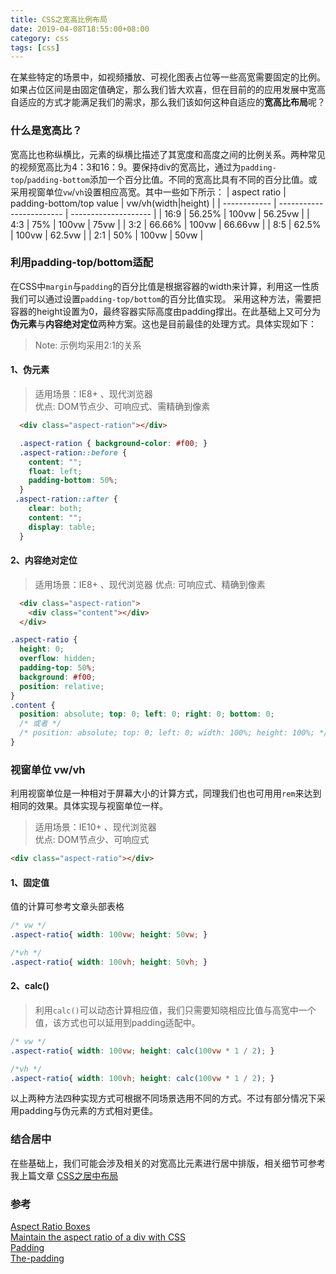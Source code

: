 ```yaml
---
title: CSS之宽高比例布局
date: 2019-04-08T18:55:00+08:00
category: css
tags: [css]
---
```


在某些特定的场景中，如视频播放、可视化图表占位等一些高宽需要固定的比例。如果占位区间是由固定值确定，那么我们皆大欢喜，但在目前的的应用发展中宽高自适应的方式才能满足我们的需求，那么我们该如何这种自适应的**宽高比布局**呢？

### 什么是宽高比？
宽高比也称纵横比，元素的纵横比描述了其宽度和高度之间的比例关系。两种常见的视频宽高比为4：3和16：9。要保持div的宽高比，通过为`padding-top`/`padding-bottom`添加一个百分比值。不同的宽高比具有不同的百分比值。或采用视窗单位`vw`/`vh`设置相应高宽。其中一些如下所示：
| aspect ratio | padding-bottom/top value | vw/vh(width\|height) |
| ------------ | ------------------------ | -------------------- |
| 16:9         | 56.25%                   | 100vw \| 56.25vw     |
| 4:3          | 75%                      | 100vw \| 75vw        |
| 3:2          | 66.66%                   | 100vw \| 66.66vw     |
| 8:5          | 62.5%                    | 100vw \| 62.5vw      |
| 2:1          | 50%                      | 100vw \| 50vw        |


### 利用padding-top/bottom适配
在CSS中`margin`与`padding`的百分比值是根据容器的width来计算，利用这一性质我们可以通过设置`padding-top/bottom`的百分比值实现。  采用这种方法，需要把容器的height设置为0，最终容器实际高度由padding撑出。在此基础上又可分为**伪元素**与**内容绝对定位**两种方案。这也是目前最佳的处理方式。具体实现如下：

> Note: 示例均采用2:1的关系

#### 1、伪元素
> 适用场景：IE8+ 、现代浏览器  
> 优点: DOM节点少、可响应式、需精确到像素  
```html
  <div class="aspect-ration"></div>
```
```css
  .aspect-ration { background-color: #f00; }
  .aspect-ration::before {
    content: "";
    float: left;
    padding-bottom: 50%;
  }
 .aspect-ration::after {
    clear: both;
    content: "";
    display: table;
  }
```

#### 2、内容绝对定位
> 适用场景：IE8+ 、现代浏览器
> 优点: 可响应式、精确到像素 
```html
  <div class="aspect-ration">
    <div class="content"></div>
  </div>
```
```css
.aspect-ratio {
  height: 0;
  overflow: hidden;
  padding-top: 50%;
  background: #f00;
  position: relative;
}
.content {
  position: absolute; top: 0; left: 0; right: 0; bottom: 0;
  /* 或者 */
  /* position: absolute; top: 0; left: 0; width: 100%; height: 100%; */
}
```


### 视窗单位 vw/vh

利用视窗单位是一种相对于屏幕大小的计算方式，同理我们也也可用用`rem`来达到相同的效果。具体实现与视窗单位一样。

> 适用场景：IE10+ 、现代浏览器  
> 优点: DOM节点少、可响应式 

```html
<div class="aspect-ratio"></div>
```
#### 1、固定值
值的计算可参考文章头部表格
```css
/* vw */
.aspect-ratio{ width: 100vw; height: 50vw; }

/*vh */
.aspect-ratio{ width: 100vh; height: 50vh; }
```
#### 2、calc()
> 利用`calc()`可以动态计算相应值，我们只需要知晓相应比值与高宽中一个值，该方式也可以延用到padding适配中。

```css
/* vw */
.aspect-ratio{ width: 100vw; height: calc(100vw * 1 / 2); }

/*vh */
.aspect-ratio{ width: 100vh; height: calc(100vw * 1 / 2); }
```

以上两种方法四种实现方式可根据不同场景选用不同的方式。不过有部分情况下采用padding与伪元素的方式相对更佳。

### 结合居中
在些基础上，我们可能会涉及相关的对宽高比元素进行居中排版，相关细节可参考我上篇文章
[CSS之居中布局](https://juejin.im/post/6844903742198956040)

### 参考
[Aspect Ratio Boxes][1]  
[Maintain the aspect ratio of a div with CSS][2]   
[Padding][3]  
[The-padding][4]  

[1]:https://css-tricks.com/aspect-ratio-boxes/
[2]:https://stackoverflow.com/questions/1495407/maintain-the-aspect-ratio-of-a-div-with-css
[3]:https://developer.mozilla.org/en-US/docs/Web/CSS/padding
[4]:https://www.w3.org/TR/css-box-3/#the-padding